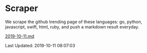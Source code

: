 # Scraper

We scrape the github trending page of these languages: go, python, javascript, swift, html, ruby, and push a markdown result everyday.

[2019-10-11.md](https://github.com/henson/Scraper/blob/master/2019-10-11.md)

Last Updated: 2019-10-11 08:07:03